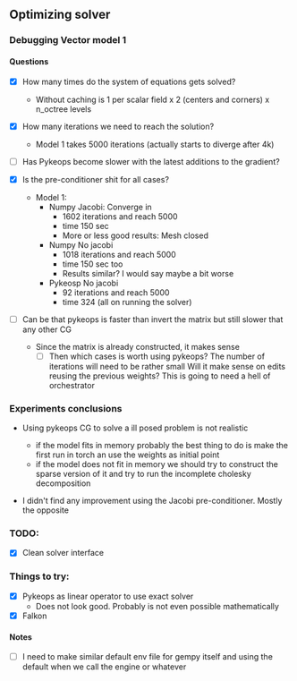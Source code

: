 ## Optimizing solver

### Debugging Vector model 1

#### Questions

- [x] How many times do the system of equations gets solved?
    - Without caching is 1 per scalar field x 2 (centers and corners) x n_octree levels

- [x] How many iterations we need to reach the solution?
  - Model 1 takes 5000 iterations (actually starts to diverge after 4k)
   
- [ ] Has Pykeops become slower with the latest additions to the gradient?

- [x] Is the pre-conditioner shit for all cases?
  - Model 1:
    - Numpy Jacobi: Converge in
      - 1602 iterations and reach 5000
      - time 150 sec
      - More or less good results: Mesh closed
    - Numpy No jacobi
      - 1018 iterations and reach 5000
      - time 150 sec too
      - Results similar? I would say maybe a bit worse
    - Pykeosp No jacobi
      - 92 iterations and reach 5000
      - time 324 (all on running the solver)
- [ ] Can be that pykeops is faster than invert the matrix but still slower that any other CG
  - Since the matrix is already constructed, it makes sense
    - [ ] Then which cases is worth using pykeops? The number of iterations will need to be rather small
     Will it make sense on edits reusing the previous weights? This is going to need a hell of orchestrator

### Experiments conclusions
- Using pykeops CG to solve a ill posed problem is not realistic 
  - if the model fits in memory probably the best thing to do is make the first run in torch an use the weights as initial point
  - if the model does not fit in memory we should try to construct the sparse version of it and try to run the incomplete cholesky decomposition

- I didn't find any improvement using the Jacobi pre-conditioner. Mostly the opposite

### TODO:

- [x] Clean solver interface

### Things to try:
- [x] Pykeops as linear operator to use exact solver
  - Does not look good. Probably is not even possible mathematically
- [x] Falkon

#### Notes
- [ ] I need to make similar default env file for gempy itself and using the default when we call the engine or whatever

